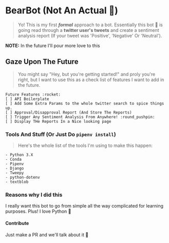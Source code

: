 # BearBot (Not An Actual :bear:)

> Yo! This is my first ***formal*** approach to a bot. Essentially this bot :robot: is going read through a **twitter user's tweets** and create a sentiment analysis report (If your tweet was 'Positive', 'Negative' Or 'Neutral').

**NOTE:** In the future I'll pour more love to this

## Gaze Upon The Future

> You might say "Hey, but you're getting started!" and proly you're right, but I want to use this as a check list of features I want to add in the future.

    Future Features :rocket:
    [ ] API Boilerplate
    [ ] Add Some Extra Params to the whole twitter search to spice things up.
    [ ] Approval/Disapproval Report (And Store The Reports)
    [ ] Trigger Any Sentiment Analysis From Anywhere! :round_pushpin:
    [ ] Display THe Reports In a Nice looking page

### Tools And Stuff (Or Just Do ```pipenv install```)

> Here's the whole list of the tools I'm using to make this happen:

    - Python 3.X
    - Conda
    - Pipenv
    - Django
    - Tweepy
    - python-dotenv
    - textblob

### Reasons why I did this

I really want this bot to go from simple all the way complicated for learning purposes. Plus! I love Python :snake:

#### Contribute

Just make a PR and we'll talk about it :beer:
